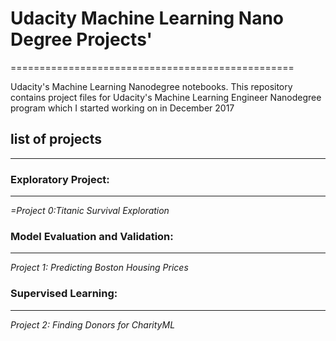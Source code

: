 # Udacity Machine Learning Nano Degree Projects'
=================================================

Udacity's Machine Learning Nanodegree notebooks.
This repository contains project files  for Udacity's Machine Learning Engineer Nanodegree program which I started working on in December 2017

## list of projects
------------------------------------------
### Exploratory Project:
------------------------------------------
*=Project 0:Titanic Survival Exploration*

### Model Evaluation and Validation:
---------------------------------------------
*Project 1: Predicting Boston Housing Prices*

### Supervised Learning:
-----------------------------------------
*Project 2: Finding Donors for CharityML*
